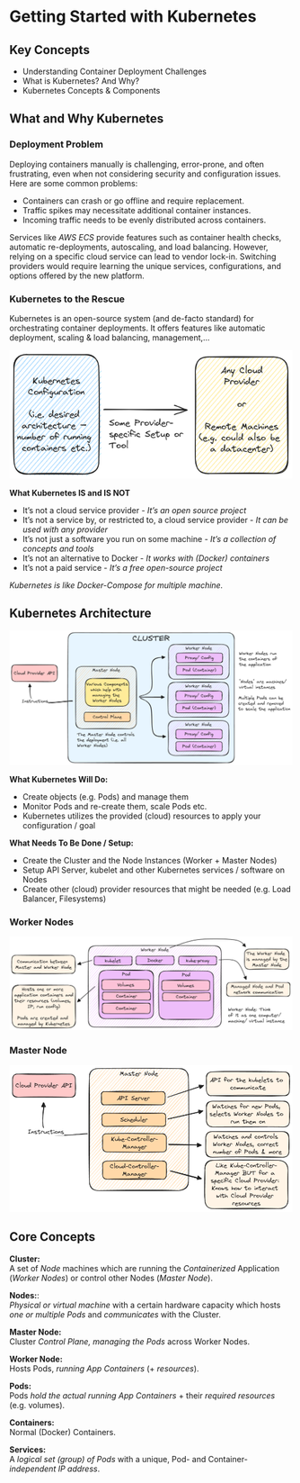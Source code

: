 # Getting Started with Kubernetes

## Key Concepts

- Understanding Container Deployment Challenges
- What is Kubernetes? And Why?
- Kubernetes Concepts & Components

## What and Why Kubernetes

### Deployment Problem

Deploying containers manually is challenging, error-prone, and often frustrating, even when not considering security and configuration issues. Here are some common problems:

- Containers can crash or go offline and require replacement.
- Traffic spikes may necessitate additional container instances.
- Incoming traffic needs to be evenly distributed across containers.

Services like _AWS ECS_ provide features such as container health checks, automatic re-deployments, autoscaling, and load balancing. However, relying on a specific cloud service can lead to vendor lock-in. Switching providers would require learning the unique services, configurations, and options offered by the new platform.

### Kubernetes to the Rescue

Kubernetes is an open-source system (and de-facto standard) for orchestrating container deployments. It offers features like automatic deployment, scaling & load balancing, management,...

![why k8s](./docs/why-k8s.excalidraw.png)

**What Kubernetes IS and IS NOT**<br />

- It’s not a cloud service provider - _It’s an open source project_
- It’s not a service by, or restricted to, a cloud service provider - _It can be used with any provider_
- It’s not just a software you run on some machine - _It’s a collection of concepts and tools_
- It’s not an alternative to Docker - _It works with (Docker) containers_
- It’s not a paid service - _It’s a free open-source project_

_Kubernetes is like Docker-Compose for multiple machine._

## Kubernetes Architecture

![core concepts](./docs/core-concepts.excalidraw.png)

**What Kubernetes Will Do:**<br />

- Create objects (e.g. Pods) and manage them
- Monitor Pods and re-create them, scale Pods etc.
- Kubernetes utilizes the provided (cloud) resources to apply your configuration / goal

**What Needs To Be Done / Setup:**<br >

- Create the Cluster and the Node Instances (Worker + Master Nodes)
- Setup API Server, kubelet and other Kubernetes services / software on Nodes
- Create other (cloud) provider resources that might be needed (e.g. Load Balancer, Filesystems)

### Worker Nodes

![worker nodes](./docs/worker-nodes.excalidraw.png)

### Master Node

![master node](./docs/master-node.excalidraw.png)

## Core Concepts

**Cluster:**<br />A set of _Node_ machines which are running the _Containerized_ Application (_Worker Nodes_) or control other Nodes (_Master Node_).<br />

**Nodes:**:<br />_Physical or virtual machine_ with a certain hardware capacity which hosts _one or multiple Pods_ and _communicates_ with the Cluster.<br />

**Master Node:**<br />Cluster _Control Plane, managing the Pods_ across Worker Nodes.<br />

**Worker Node:**<br />Hosts Pods, _running App Containers_ (+ _resources_).<br />

**Pods:**<br />Pods _hold the actual running App Containers_ + their _required resources_ (e.g. volumes).<br />

**Containers:**<br />Normal (Docker) Containers.<br />

**Services:**<br />A _logical set (group) of Pods_ with a unique, Pod- and Container-_independent IP address_.
